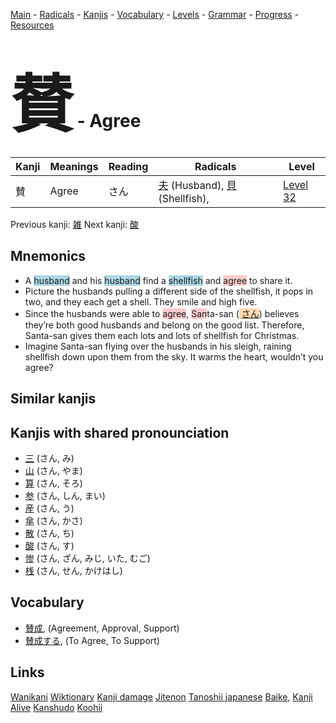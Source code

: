 <style> bigfont {font-size: 100px}</style>
[Main](../README.md) -
[Radicals](../radicals.md) -
[Kanjis](../kanjis.md) -
[Vocabulary](../vocabulary.md) -
[Levels](../levels.md) -
[Grammar](../grammar.md) - 
[Progress](../progress.md) -
[Resources](../resources.md)
# <bigfont> 賛</bigfont> - Agree 

| Kanji | Meanings | Reading | Radicals | Level |
| --- | --- | --- | --- | --- |
| 賛 | Agree | さん | [夫](../radicals/夫.md) (Husband), [貝](../radicals/貝.md) (Shellfish),  | [Level 32](../levels/wk_level32.md) |

Previous kanji: [雑](雑.md) Next kanji: [酸](酸.md) 

## Mnemonics
 * A <span style="background-color:#ADD8E6"> husband</span> and his <span style="background-color:#ADD8E6"> husband</span> find a <span style="background-color:#ADD8E6"> shellfish</span> and <span style="background-color:#ffcccb"> agree</span> to share it.
* Picture the husbands pulling a different side of the shellfish, it pops in two, and they each get a shell. They smile and high five.
* Since the husbands were able to <span style="background-color:#ffcccb"> agree</span>, <span style="background-color:#ffcccb"> San</span>ta-san (<span style="background-color:#fed8b1"> [さん](https://jisho.org/search/さん)</span>) believes they’re both good husbands and belong on the good list. Therefore, Santa-san gives them each lots and lots of shellfish for Christmas.
* Imagine Santa-san flying over the husbands in his sleigh, raining shellfish down upon them from the sky. It warms the heart, wouldn’t you agree?


## Similar kanjis
 


## Kanjis with shared pronounciation
 * [三](三.md) (さん, み)
* [山](山.md) (さん, やま)
* [算](算.md) (さん, そろ)
* [参](参.md) (さん, しん, まい)
* [産](産.md) (さん, う)
* [傘](傘.md) (さん, かさ)
* [散](散.md) (さん, ち)
* [酸](酸.md) (さん, す)
* [惨](惨.md) (さん, ざん, みじ, いた, むご)
* [桟](桟.md) (さん, せん, かけはし)



## Vocabulary
 * [賛成](../vocabulary/賛.md), (Agreement, Approval, Support)
* [賛成する](../vocabulary/賛.md), (To Agree, To Support)




## Links 


[Wanikani](https://www.wanikani.com/kanji/賛)
[Wiktionary](https://en.wiktionary.org/wiki/賛)
[Kanji damage](http://www.kanjidamage.com/kanji/search?utf8=✓&q=賛)
[Jitenon](https://jitenon.com/kanji/賛)
[Tanoshii japanese](https://www.tanoshiijapanese.com/dictionary/kanji.cfm?k=賛)
[Baike](https://baike.baidu.com/item/賛),
[Kanji Alive](https://app.kanjialive.com/賛)
[Kanshudo](https://www.kanshudo.com/searchmn?q=賛)
[Koohii](https://kanji.koohii.com/study/kanji/賛)
